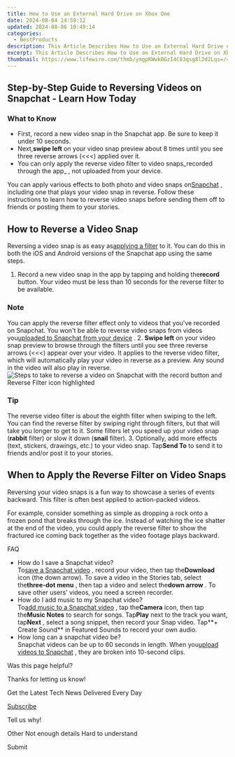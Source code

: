```yaml
---
title: How to Use an External Hard Drive on Xbox One
date: 2024-08-04 14:59:12
updated: 2024-08-06 10:49:14
categories:
  - BestProducts
description: This Article Describes How to Use an External Hard Drive on Xbox One
excerpt: This Article Describes How to Use an External Hard Drive on Xbox One
thumbnail: https://www.lifewire.com/thmb/ymgpKWwkBGzI4C83qsg8l2d2Lqs=/400x300/filters:no_upscale():max_bytes(150000):strip_icc():format(webp)/ExternalHardDrive-56aa40753df78cf772aec399-5bbf8027c9e77c0051ec6fb7.jpg
---
```


## Step-by-Step Guide to Reversing Videos on Snapchat - Learn How Today
### What to Know

* First, record a new video snap in the Snapchat app. Be sure to keep it under 10 seconds.
* Next,**swipe left** on your video snap preview about 8 times until you see three reverse arrows (<<<) applied over it.
* You can only apply the reverse video filter to video snaps_recorded through the app_ , not uploaded from your device.

 You can apply various effects to both photo and video snaps on[Snapchat](https://www.lifewire.com/snapchat-trends-3485994) , including one that plays your video snap in reverse. Follow these instructions to learn how to reverse video snaps before sending them off to friends or posting them to your stories.

## How to Reverse a Video Snap

 Reversing a video snap is as easy as[applying a filter](https://www.lifewire.com/apply-snapchat-filters-4157939) to it. You can do this in both the iOS and Android versions of the Snapchat app using the same steps.

1. Record a new video snap in the app by tapping and holding the**record** button. Your video must be less than 10 seconds for the reverse filter to be available.  

### Note  

 You can apply the reverse filter effect only to videos that you've recorded on Snapchat. You won't be able to reverse video snaps from videos you[uploaded to Snapchat from your device](https://www.lifewire.com/upload-saved-photos-or-videos-to-snapchat-4103878) .
2. **Swipe left** on your video snap preview to browse through the filters until you see three reverse arrows (<<<) appear over your video. It applies to the reverse video filter, which will automatically play your video in reverse as a preview. Any sound in the video will also play in reverse.  
![Steps to take to reverse a video on Snapchat with the record button and Reverse Filter icon highlighted](https://www.lifewire.com/thmb/fC-N-GZHtzhS6HfpjU3plsvT7c4=/1500x0/filters:no_upscale():max_bytes(150000):strip_icc():format(webp)/123Reversesnapchat-21fd401ccb4347e3ab99f6189284d3a6.jpg)  

### Tip  

 The reverse video filter is about the eighth filter when swiping to the left. You can find the reverse filter by swiping right through filters, but that will take you longer to get to it. Some filters let you speed up your video snap (**rabbit** filter) or slow it down (**snail** filter).
3. Optionally, add more effects (text, stickers, drawings, etc.) to your video snap. Tap**Send To** to send it to friends and/or post it to your stories.

## When to Apply the Reverse Filter on Video Snaps

 Reversing your video snaps is a fun way to showcase a series of events backward. This filter is often best applied to action-packed videos.

 For example, consider something as simple as dropping a rock onto a frozen pond that breaks through the ice. Instead of watching the ice shatter at the end of the video, you could apply the reverse filter to show the fractured ice coming back together as the video footage plays backward.

 FAQ

* How do I save a Snapchat video?  
 To[save a Snapchat video](https://www.lifewire.com/how-to-save-snapchat-videos-3485995) , record your video, then tap the**Download** icon (the down arrow). To save a video in the Stories tab, select the**three-dot menu** , then tap a video and select the**down arrow** . To save other users' videos, you need a screen recorder.
* How do I add music to my Snapchat video?  
 To[add music to a Snapchat video](https://www.lifewire.com/add-music-to-your-snaps-5086045) , tap the**Camera** icon, then tap the**Music Notes** to search for songs. Tap**Play** next to the track you want, tap**Next** , select a song snippet, then record your Snap video. Tap**\+ Create Sound** in Featured Sounds to record your own audio.
* How long can a snapchat video be?  
 Snapchat videos can be up to 60 seconds in length. When you[upload videos to Snapchat](https://www.lifewire.com/upload-saved-photos-or-videos-to-snapchat-4103878) , they are broken into 10-second clips.

Was this page helpful?

Thanks for letting us know!

 Get the Latest Tech News Delivered Every Day

[Subscribe](https://www.lifewire.com/#)

Tell us why!

 Other  Not enough details  Hard to understand

 Submit

<ins class="adsbygoogle"
     style="display:block"
     data-ad-format="autorelaxed"
     data-ad-client="ca-pub-7571918770474297"
     data-ad-slot="1223367746"></ins>



<ins class="adsbygoogle"
     style="display:block"
     data-ad-client="ca-pub-7571918770474297"
     data-ad-slot="8358498916"
     data-ad-format="auto"
     data-full-width-responsive="true"></ins>
